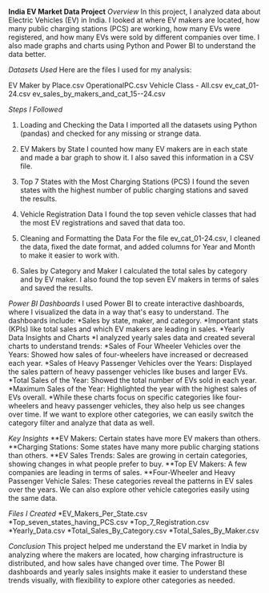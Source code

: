 **India EV Market Data Project**
_Overview_
In this project, I analyzed data about Electric Vehicles (EV) in India. I looked at where EV makers are located, how many public charging stations (PCS) are working, how many EVs were registered, and how many EVs were sold by different companies over time. I also made graphs and charts using Python and Power BI to understand the data better.

_Datasets Used_
Here are the files I used for my analysis:

EV Maker by Place.csv
OperationalPC.csv
Vehicle Class - All.csv
ev_cat_01-24.csv
ev_sales_by_makers_and_cat_15--24.csv

_Steps I Followed_
1. Loading and Checking the Data
I imported all the datasets using Python (pandas) and checked for any missing or strange data.

2. EV Makers by State
I counted how many EV makers are in each state and made a bar graph to show it. I also saved this information in a CSV file.

3. Top 7 States with the Most Charging Stations (PCS)
I found the seven states with the highest number of public charging stations and saved the results.

4. Vehicle Registration Data
I found the top seven vehicle classes that had the most EV registrations and saved that data too.

5. Cleaning and Formatting the Data
For the file ev_cat_01-24.csv, I cleaned the data, fixed the date format, and added columns for Year and Month to make it easier to work with.

6. Sales by Category and Maker
I calculated the total sales by category and by EV maker. I also found the top seven EV makers in terms of sales and saved the results.

_Power BI Dashboards_
I used Power BI to create interactive dashboards, where I visualized the data in a way that's easy to understand. The dashboards include:
*Sales by state, maker, and category.
*Important stats (KPIs) like total sales and which EV makers are leading in sales.
*Yearly Data Insights and Charts
*I analyzed yearly sales data and created several charts to understand trends:
*Sales of Four Wheeler Vehicles over the Years: Showed how sales of four-wheelers have increased or decreased each year.
*Sales of Heavy Passenger Vehicles over the Years: Displayed the sales pattern of heavy passenger vehicles like buses and larger EVs.
*Total Sales of the Year: Showed the total number of EVs sold in each year.
*Maximum Sales of the Year: Highlighted the year with the highest sales of EVs overall.
*While these charts focus on specific categories like four-wheelers and heavy passenger vehicles, they also help us see changes over time. If we want to explore other categories, we can easily switch the category filter and analyze that data as well.

_Key Insights_
**EV Makers: Certain states have more EV makers than others.
**Charging Stations: Some states have many more public charging stations than others.
**EV Sales Trends: Sales are growing in certain categories, showing changes in what people prefer to buy.
**Top EV Makers: A few companies are leading in terms of sales.
**Four-Wheeler and Heavy Passenger Vehicle Sales: These categories reveal the patterns in EV sales over the years. We can also explore other vehicle categories easily using the same data.

_Files I Created_
*EV_Makers_Per_State.csv
*Top_seven_states_having_PCS.csv
*Top_7_Registration.csv
*Yearly_Data.csv
*Total_Sales_By_Category.csv
*Total_Sales_By_Maker.csv

_Conclusion_
This project helped me understand the EV market in India by analyzing where the makers are located, how charging infrastructure is distributed, and how sales have changed over time. The Power BI dashboards and yearly sales insights make it easier to understand these trends visually, with flexibility to explore other categories as needed.
